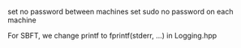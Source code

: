 set no password between machines
set sudo no password on each machine

For SBFT, we change printf to fprintf(stderr, ...) in Logging.hpp
